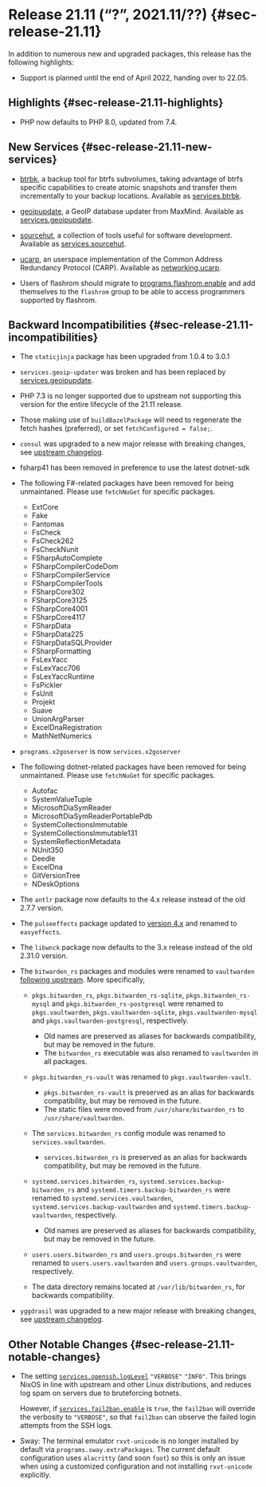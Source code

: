 # Release 21.11 (“?”, 2021.11/??) {#sec-release-21.11}

In addition to numerous new and upgraded packages, this release has the following highlights:

- Support is planned until the end of April 2022, handing over to 22.05.

## Highlights {#sec-release-21.11-highlights}

- PHP now defaults to PHP 8.0, updated from 7.4.

## New Services {#sec-release-21.11-new-services}

- [btrbk](https://digint.ch/btrbk/index.html), a backup tool for btrfs subvolumes, taking advantage of btrfs specific capabilities to create atomic snapshots and transfer them incrementally to your backup locations. Available as [services.btrbk](options.html#opt-services.brtbk.instances).

- [geoipupdate](https://github.com/maxmind/geoipupdate), a GeoIP database updater from MaxMind. Available as [services.geoipupdate](options.html#opt-services.geoipupdate.enable).

- [sourcehut](https://sr.ht), a collection of tools useful for software development. Available as [services.sourcehut](options.html#opt-services.sourcehut.enable).

- [ucarp](https://download.pureftpd.org/pub/ucarp/README), an userspace implementation of the Common Address Redundancy Protocol (CARP). Available as [networking.ucarp](options.html#opt-networking.ucarp.enable).

- Users of flashrom should migrate to [programs.flashrom.enable](options.html#opt-programs.flashrom.enable) and add themselves to the `flashrom` group to be able to access programmers supported by flashrom.

## Backward Incompatibilities {#sec-release-21.11-incompatibilities}

- The `staticjinja` package has been upgraded from 1.0.4 to 3.0.1

- `services.geoip-updater` was broken and has been replaced by [services.geoipupdate](options.html#opt-services.geoipupdate.enable).

- PHP 7.3 is no longer supported due to upstream not supporting this version for the entire lifecycle of the 21.11 release.

- Those making use of `buildBazelPackage` will need to regenerate the fetch hashes (preferred), or set `fetchConfigured = false;`.

- `consul` was upgraded to a new major release with breaking changes, see [upstream changelog](https://github.com/hashicorp/consul/releases/tag/v1.10.0).

- fsharp41 has been removed in preference to use the latest dotnet-sdk

- The following F#-related packages have been removed for being unmaintaned. Please use `fetchNuGet` for specific packages.

  - ExtCore
  - Fake
  - Fantomas
  - FsCheck
  - FsCheck262
  - FsCheckNunit
  - FSharpAutoComplete
  - FSharpCompilerCodeDom
  - FSharpCompilerService
  - FSharpCompilerTools
  - FSharpCore302
  - FSharpCore3125
  - FSharpCore4001
  - FSharpCore4117
  - FSharpData
  - FSharpData225
  - FSharpDataSQLProvider
  - FSharpFormatting
  - FsLexYacc
  - FsLexYacc706
  - FsLexYaccRuntime
  - FsPickler
  - FsUnit
  - Projekt
  - Suave
  - UnionArgParser
  - ExcelDnaRegistration
  - MathNetNumerics

- `programs.x2goserver` is now `services.x2goserver`

- The following dotnet-related packages have been removed for being unmaintaned. Please use `fetchNuGet` for specific packages.
  - Autofac
  - SystemValueTuple
  - MicrosoftDiaSymReader
  - MicrosoftDiaSymReaderPortablePdb
  - SystemCollectionsImmutable
  - SystemCollectionsImmutable131
  - SystemReflectionMetadata
  - NUnit350
  - Deedle
  - ExcelDna
  - GitVersionTree
  - NDeskOptions

* The `antlr` package now defaults to the 4.x release instead of the
  old 2.7.7 version.

* The `pulseeffects` package updated to [version 4.x](https://github.com/wwmm/easyeffects/releases/tag/v6.0.0) and renamed to `easyeffects`.

* The `libwnck` package now defaults to the 3.x release instead of the
  old 2.31.0 version.

* The `bitwarden_rs` packages and modules were renamed to `vaultwarden`
  [following upstream](https://github.com/dani-garcia/vaultwarden/discussions/1642). More specifically,

  * `pkgs.bitwarden_rs`, `pkgs.bitwarden_rs-sqlite`, `pkgs.bitwarden_rs-mysql` and
    `pkgs.bitwarden_rs-postgresql` were renamed to `pkgs.vaultwarden`, `pkgs.vaultwarden-sqlite`,
    `pkgs.vaultwarden-mysql` and `pkgs.vaultwarden-postgresql`, respectively.
    * Old names are preserved as aliases for backwards compatibility, but may be removed in the future.
    * The `bitwarden_rs` executable was also renamed to `vaultwarden` in all packages.

  * `pkgs.bitwarden_rs-vault` was renamed to `pkgs.vaultwarden-vault`.
    * `pkgs.bitwarden_rs-vault` is preserved as an alias for backwards compatibility, but may be removed in the future.
    * The static files were moved from `/usr/share/bitwarden_rs` to `/usr/share/vaultwarden`.

  * The `services.bitwarden_rs` config module was renamed to `services.vaultwarden`.
    * `services.bitwarden_rs` is preserved as an alias for backwards compatibility, but may be removed in the future.

  * `systemd.services.bitwarden_rs`, `systemd.services.backup-bitwarden_rs` and `systemd.timers.backup-bitwarden_rs`
    were renamed to `systemd.services.vaultwarden`, `systemd.services.backup-vaultwarden` and
    `systemd.timers.backup-vaultwarden`, respectively.
    * Old names are preserved as aliases for backwards compatibility, but may be removed in the future.

  * `users.users.bitwarden_rs` and `users.groups.bitwarden_rs` were renamed to `users.users.vaultwarden` and
    `users.groups.vaultwarden`, respectively.

  * The data directory remains located at `/var/lib/bitwarden_rs`, for backwards compatibility.

- `yggdrasil` was upgraded to a new major release with breaking changes, see [upstream changelog](https://github.com/yggdrasil-network/yggdrasil-go/releases/tag/v0.4.0).

## Other Notable Changes {#sec-release-21.11-notable-changes}

- The setting [`services.openssh.logLevel`](options.html#opt-services.openssh.logLevel) `"VERBOSE"` `"INFO"`. This brings NixOS in line with upstream and other Linux distributions, and reduces log spam on servers due to bruteforcing botnets.

  However, if [`services.fail2ban.enable`](options.html#opt-services.fail2ban.enable) is `true`, the `fail2ban` will override the verbosity to `"VERBOSE"`, so that `fail2ban` can observe the failed login attempts from the SSH logs.

- Sway: The terminal emulator `rxvt-unicode` is no longer installed by default via `programs.sway.extraPackages`. The current default configuration uses `alacritty` (and soon `foot`) so this is only an issue when using a customized configuration and not installing `rxvt-unicode` explicitly.
